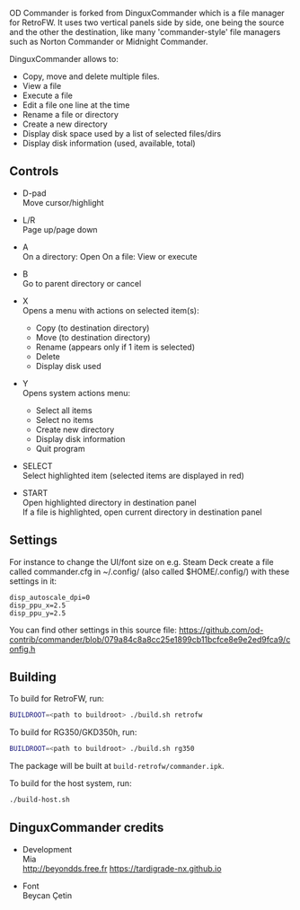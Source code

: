 OD Commander is forked from DinguxCommander which is a file manager for RetroFW.
It uses two vertical panels side by side, one being the source and the other the destination, like many 'commander-style' file managers such as Norton Commander or Midnight Commander.

DinguxCommander allows to:

* Copy, move and delete multiple files.
* View a file
* Execute a file
* Edit a file one line at the time
* Rename a file or directory
* Create a new directory
* Display disk space used by a list of selected files/dirs
* Display disk information (used, available, total)
  
## Controls

* D-pad\
  Move cursor/highlight
    
* L/R\
  Page up/page down
    
* A\
  On a directory: Open
  On a file: View or execute
    
* B\
  Go to parent directory or cancel
    
* X\
  Opens a menu with actions on selected item(s):
  - Copy (to destination directory)
  - Move (to destination directory)
  - Rename (appears only if 1 item is selected)
  - Delete
  - Display disk used
    
* Y\
  Opens system actions menu:
  - Select all items
  - Select no items
  - Create new directory
  - Display disk information
  - Quit program
    
* SELECT\
  Select highlighted item (selected items are displayed in red)
    
* START\
  Open highlighted directory in destination panel\
  If a file is highlighted, open current directory in destination panel
  
## Settings

For instance to change the UI/font size on e.g. Steam Deck create a file called commander.cfg in ~/.config/ (also called $HOME/.config/) with these settings in it:

```
disp_autoscale_dpi=0
disp_ppu_x=2.5
disp_ppu_y=2.5
```

You can find other settings in this source file:
https://github.com/od-contrib/commander/blob/079a84c8a8cc25e1899cb11bcfce8e9e2ed9fca9/config.h
  
## Building

To build for RetroFW, run:

```bash
BUILDROOT=<path to buildroot> ./build.sh retrofw
```

To build for RG350/GKD350h, run:

```bash
BUILDROOT=<path to buildroot> ./build.sh rg350
```

The package will be built at `build-retrofw/commander.ipk`.

To build for the host system, run:

```bash
./build-host.sh
```
  
## DinguxCommander credits

- Development\
  Mia\
  http://beyondds.free.fr
  https://tardigrade-nx.github.io
    
- Font\
  Beycan Çetin
